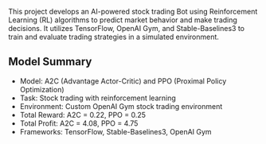This project develops an AI-powered stock trading Bot using Reinforcement Learning (RL) algorithms to predict market behavior and make trading decisions. It utilizes TensorFlow, OpenAI Gym, and Stable-Baselines3 to train and evaluate trading strategies in a simulated environment.

## Model Summary

- Model: A2C (Advantage Actor-Critic) and PPO (Proximal Policy Optimization)
- Task: Stock trading with reinforcement learning
- Environment: Custom OpenAI Gym stock trading environment
- Total Reward: A2C = 0.22, PPO = 0.25
- Total Profit: A2C = 4.08, PPO = 4.75
- Frameworks: TensorFlow, Stable-Baselines3, OpenAI Gym


